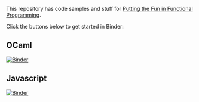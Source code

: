 This repository has code samples and stuff for [Putting the Fun in Functional
Programming](https://cposc.org/sessions/putting-fun-functional-programming/).

Click the buttons below to get started in Binder:

## OCaml

[![Binder](https://mybinder.org/badge_logo.svg)](https://mybinder.org/v2/gh/edmcman/cposc-fun/ocamlenv?urlpath=git-pull%3Frepo%3Dhttps%253A%252F%252Fgithub.com%252Fedmcman%252Fcposc-fun%26urlpath%3Dtree%252Fcposc-fun%252Fnotebooks%252F1-ocaml.ipynb%26branch%3Dmaster)

## Javascript

[![Binder](https://mybinder.org/badge_logo.svg)](https://mybinder.org/v2/gh/edmcman/cposc-fun/jsenv?urlpath=git-pull%3Frepo%3Dhttps%253A%252F%252Fgithub.com%252Fedmcman%252Fcposc-fun%26urlpath%3Dtree%252Fcposc-fun%252Fnotebooks%252F2-js.ipynb%26branch%3Dmaster)